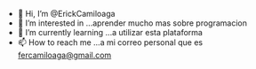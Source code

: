 - 👋 Hi, I’m @ErickCamiloaga
- 👀 I’m interested in ...aprender mucho mas sobre programacion 
- 🌱 I’m currently learning ...a utilizar esta plataforma
- 📫 How to reach me ...a mi correo personal que es fercamiloaga@gmail.com

<!---
ErickCamiloaga/ErickCamiloaga is a ✨ special ✨ repository because its `README.md` (this file) appears on your GitHub profile.
You can click the Preview link to take a look at your changes.
--->
